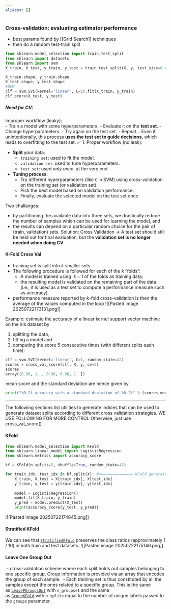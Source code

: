 ```yaml
---
aliases: []
---
```

### Cross-validation: evaluating estimator performance
- best params found by [[Grid Search]] techniques
- then do a random test-train split
```python
from sklearn.model_selection import train_test_split
from sklearn import datasets
from sklearn import svm
X_train, X_test, y_train, y_test = train_test_split(X, y, test_size=0.4, random_state=0)

X_train.shape, y_train.shape
X_test.shape, y_test.shape
#SVM
clf = svm.SVC(kernel='linear', C=1).fit(X_train, y_train)
clf.score(X_test, y_test)
```
##### Need for CV:
Improper workflow (leaky):    
    - Train a model with some hyperparameters.
    - Evaluate it on the **test set**.
    - Change hyperparameters.
    - Try again on the test set.
    - Repeat...
Even if unintentionally, this process **uses the test set to guide decisions**, which leads to overfitting to the test set.
✅ 1. Proper workflow (no leak):
- **Split** your data:
    - `training set`: used to fit the model.
    - `validation set`: used to tune hyperparameters.
    - `test set`: used _only once_, at the very end.
- **Tuning process**:
    - Try different hyperparameters (like `C` in SVM) using cross-validation on the training set (or validation set).
    - Pick the best model based on validation performance.
    - Finally, evaluate the selected model on the test set once

Two challanges:
- by partitioning the available data into three sets, we drastically reduce the number of samples which can be used for learning the model, and 
- the results can depend on a particular random choice for the pair of (train, validation) sets.
Solution: Cross Validation -> A test set should still be held out for final evaluation, but the **validation set is no longer needed when doing CV**

#### K-Fold Cross Val
- training set is split into _k_ smaller sets
- The following procedure is followed for each of the _k_ “folds”:
	- A model is trained using  $k-1$ of the folds as training data;
	- the resulting model is validated on the remaining part of the data (i.e., it is used as a test set to compute a performance measure such as accuracy).
- performance measure reported by _k_-fold cross-validation is then the average of the values computed in the loop
![[Pasted image 20250722173131.png]]

Example: estimate the accuracy of a linear kernel support vector machine on the iris dataset by 
1. splitting the data, 
2. fitting a model and 
3. computing the score 5 consecutive times (with different splits each time):
```python
clf = svm.SVC(kernel='linear', C=1, random_state=42)
scores = cross_val_score(clf, X, y, cv=5)
scores
array([0.96, 1. , 0.96, 0.96, 1. ])
```
mean score and the standard deviation are hence given by
```python
print("%0.2f accuracy with a standard deviation of %0.2f" % (scores.mean(), scores.std()))
```

---
The following sections list utilities to generate indices that can be used to generate dataset splits according to different cross validation strategies.
WE USE FOLLOWING FOR MORE CONTROL
Otherwise, just use cross_val_score()
#### KFold

```python
from sklearn.model_selection import KFold
from sklearn.linear_model import LogisticRegression
from sklearn.metrics import accuracy_score

kf = KFold(n_splits=5, shuffle=True, random_state=42)

for train_idx, test_idx in kf.split(X): #<============== KFold generates indices for train and test 
    X_train, X_test = X[train_idx], X[test_idx]
    y_train, y_test = y[train_idx], y[test_idx]
    
    model = LogisticRegression()
    model.fit(X_train, y_train)
    y_pred = model.predict(X_test)
    print(accuracy_score(y_test, y_pred))
```
![[Pasted image 20250722174845.png]]

#### Stratified KFold
We can see that [`StratifiedKFold`](https://scikit-learn.org/stable/modules/generated/sklearn.model_selection.StratifiedKFold.html#sklearn.model_selection.StratifiedKFold "sklearn.model_selection.StratifiedKFold") preserves the class ratios (approximately 1 / 10) in both train and test datasets.
![[Pasted image 20250722175146.png]]

#### Leave One Group Out
 - cross-validation scheme where each split holds out samples belonging to one specific group. Group information is provided via an array that encodes the group of each sample.
 - Each training set is thus constituted by all the samples except the ones related to a specific group. This is the same as [`LeavePGroupsOut`](https://scikit-learn.org/stable/modules/generated/sklearn.model_selection.LeavePGroupsOut.html#sklearn.model_selection.LeavePGroupsOut "sklearn.model_selection.LeavePGroupsOut") with `n_groups=1` and the same as [`GroupKFold`](https://scikit-learn.org/stable/modules/generated/sklearn.model_selection.GroupKFold.html#sklearn.model_selection.GroupKFold "sklearn.model_selection.GroupKFold") with `n_splits` equal to the number of unique labels passed to the `groups` parameter.

